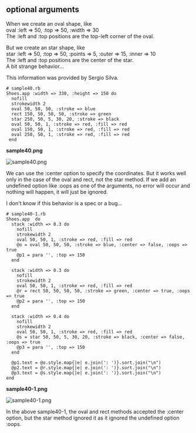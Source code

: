 optional arguments
------------------

When we create an oval shape, like <br>
    oval :left => 50, :top => 50, :width => 30 <br>
The :left and :top positions are the top-left corner of the oval. <br>

But we create an star shape, like <br>
    star :left => 50, :top => 50, :points => 5, :outer => 15, :inner => 10 <br>
The :left and :top positions are the center of the star.  <br>
A bit strange behavior... <br>

This information was provided by Sergio Silva.

	# sample40.rb
	Shoes.app :width => 330, :height => 150 do
	  nofill
	  strokewidth 2
	  oval 50, 50, 50, :stroke => blue
	  rect 150, 50, 50, 50, :stroke => green
	  star 250, 50, 5, 30, 20, :stroke => black
	  oval 50, 50, 1, :stroke => red, :fill => red
	  oval 150, 50, 1, :stroke => red, :fill => red
	  oval 250, 50, 1, :stroke => red, :fill => red
	 end

**sample40.png**

![sample40.png](http://www.rin-shun.com/rubylearning/shoes/shoes_tutorial_html/images/sample40.png) <!-- patch -->

We can use the :center option to specify the coordinates. But it works well only in the case of the oval and rect, not the star method. If we add an undefined option like :oops as one of the arguments, no error will occur and nothing will happen, it will just be ignored.

I don't know if this behavior is a spec or a bug...

	# sample40-1.rb
	Shoes.app  do
	  stack :width => 0.3 do
	    nofill
	    strokewidth 2
	    oval 50, 50, 1, :stroke => red, :fill => red
	    @o = oval 50, 50, 50, :stroke => blue, :center => false, :oops => true
	    @p1 = para '', :top => 150
	  end
	  
	  stack :width => 0.3 do
	    nofill
	    strokewidth 2
	    oval 50, 50, 1, :stroke => red, :fill => red
	    @r = rect 50, 50, 50, 50, :stroke => green, :center => true, :oops => true
	    @p2 = para '', :top => 150
	  end
	  
	  stack :width => 0.4 do
	    nofill
	    strokewidth 2
	    oval 50, 50, 1, :stroke => red, :fill => red
	    @s = star 50, 50, 5, 30, 20, :stroke => black, :center => false, :oops => true
	    @p3 = para '', :top => 150
	  end
	  
	  @p1.text = @o.style.map{|e| e.join(': ')}.sort.join("\n")
	  @p2.text = @r.style.map{|e| e.join(': ')}.sort.join("\n")
	  @p3.text = @s.style.map{|e| e.join(': ')}.sort.join("\n")
	end

**sample40-1.png**

![sample40-1.png](http://www.rin-shun.com/rubylearning/shoes/shoes_tutorial_html/images/sample40-1.png) <!-- patch -->

In the above sample40-1, the oval and rect methods accepted the :center option, but the star method ignored it as it ignored the undefined option :oops.
